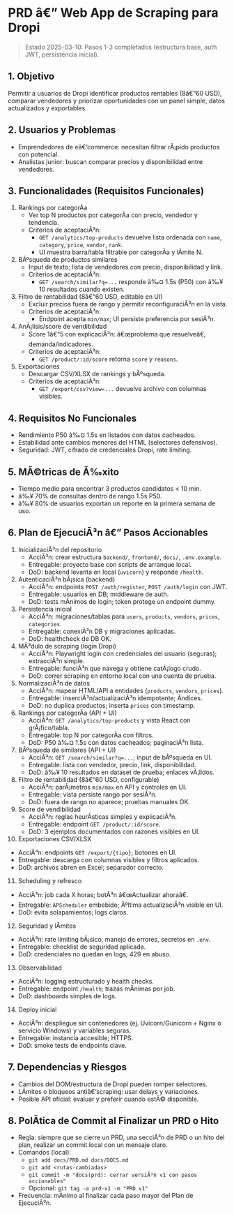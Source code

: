 ﻿# PRD â€” Web App de Scraping para Dropi
> Estado 2025-03-10: Pasos 1-3 completados (estructura base, auth JWT, persistencia inicial).

## 1. Objetivo
Permitir a usuarios de Dropi identificar productos rentables (8â€“60 USD), comparar vendedores y priorizar oportunidades con un panel simple, datos actualizados y exportables.

## 2. Usuarios y Problemas
- Emprendedores de eâ€‘commerce: necesitan filtrar rÃ¡pido productos con potencial.
- Analistas junior: buscan comparar precios y disponibilidad entre vendedores.

## 3. Funcionalidades (Requisitos Funcionales)
1) Rankings por categorÃ­a
   - Ver top N productos por categorÃ­a con precio, vendedor y tendencia.
   - Criterios de aceptaciÃ³n:
     - `GET /analytics/top-products` devuelve lista ordenada con `name`, `category`, `price`, `vendor`, `rank`.
     - UI muestra barra/tabla filtrable por categorÃ­a y lÃ­mite N.
2) BÃºsqueda de productos similares
   - Input de texto; lista de vendedores con precio, disponibilidad y link.
   - Criterios de aceptaciÃ³n:
     - `GET /search/similar?q=...` responde â‰¤ 1.5s (P50) con â‰¥ 10 resultados cuando existen.
3) Filtro de rentabilidad (8â€“60 USD, editable en UI)
   - Excluir precios fuera de rango y permitir reconfiguraciÃ³n en la vista.
   - Criterios de aceptaciÃ³n:
     - Endpoint acepta `min/max`; UI persiste preferencia por sesiÃ³n.
4) AnÃ¡lisis/score de vendibilidad
   - Score 1â€“5 con explicaciÃ³n: â€œproblema que resuelveâ€, demanda/indicadores.
   - Criterios de aceptaciÃ³n:
     - `GET /product/:id/score` retorna `score` y `reasons`.
5) Exportaciones
   - Descargar CSV/XLSX de rankings y bÃºsqueda.
   - Criterios de aceptaciÃ³n:
     - `GET /export/csv?view=...` devuelve archivo con columnas visibles.

## 4. Requisitos No Funcionales
- Rendimiento P50 â‰¤ 1.5s en listados con datos cacheados.
- Estabilidad ante cambios menores del HTML (selectores defensivos).
- Seguridad: JWT, cifrado de credenciales Dropi, rate limiting.

## 5. MÃ©tricas de Ã‰xito
- Tiempo medio para encontrar 3 productos candidatos < 10 min.
- â‰¥ 70% de consultas dentro de rango 1.5s P50.
- â‰¥ 80% de usuarios exportan un reporte en la primera semana de uso.

## 6. Plan de EjecuciÃ³n â€” Pasos Accionables
1) InicializaciÃ³n del repositorio
   - AcciÃ³n: crear estructura `backend/`, `frontend/`, `docs/`, `.env.example`.
   - Entregable: proyecto base con scripts de arranque local.
   - DoD: backend levanta en local (`uvicorn`) y responde `/health`.
2) AutenticaciÃ³n bÃ¡sica (backend)
   - AcciÃ³n: endpoints `POST /auth/register`, `POST /auth/login` con JWT.
   - Entregable: usuarios en DB; middleware de auth.
   - DoD: tests mÃ­nimos de login; token protege un endpoint dummy.
3) Persistencia inicial
   - AcciÃ³n: migraciones/tablas para `users`, `products`, `vendors`, `prices`, `categories`.
   - Entregable: conexiÃ³n DB y migraciones aplicadas.
   - DoD: healthcheck de DB OK.
4) MÃ³dulo de scraping (login Dropi)
   - AcciÃ³n: Playwright login con credenciales del usuario (seguras); extracciÃ³n simple.
   - Entregable: funciÃ³n que navega y obtiene catÃ¡logo crudo.
   - DoD: correr scraping en entorno local con una cuenta de prueba.
5) NormalizaciÃ³n de datos
   - AcciÃ³n: mapear HTML/API a entidades (`products`, `vendors`, `prices`).
   - Entregable: inserciÃ³n/actualizaciÃ³n idempotente; Ã­ndices.
   - DoD: no duplica productos; inserta `prices` con timestamp.
6) Rankings por categorÃ­a (API + UI)
   - AcciÃ³n: `GET /analytics/top-products` y vista React con grÃ¡fico/tabla.
   - Entregable: top N por categorÃ­a con filtros.
   - DoD: P50 â‰¤ 1.5s con datos cacheados; paginaciÃ³n lista.
7) BÃºsqueda de similares (API + UI)
   - AcciÃ³n: `GET /search/similar?q=...`; input de bÃºsqueda en UI.
   - Entregable: lista con vendedor, precio, link, disponibilidad.
   - DoD: â‰¥ 10 resultados en dataset de prueba; enlaces vÃ¡lidos.
8) Filtro de rentabilidad (8â€“60 USD, configurable)
   - AcciÃ³n: parÃ¡metros `min/max` en API y controles en UI.
   - Entregable: vista persiste rango por sesiÃ³n.
   - DoD: fuera de rango no aparece; pruebas manuales OK.
9) Score de vendibilidad
   - AcciÃ³n: reglas heurÃ­sticas simples y explicaciÃ³n.
   - Entregable: endpoint `GET /product/:id/score`.
   - DoD: 3 ejemplos documentados con razones visibles en UI.
10) Exportaciones CSV/XLSX
   - AcciÃ³n: endpoints `GET /export/{tipo}`; botones en UI.
   - Entregable: descarga con columnas visibles y filtros aplicados.
   - DoD: archivos abren en Excel; separador correcto.
11) Scheduling y refresco
   - AcciÃ³n: job cada X horas; botÃ³n â€œActualizar ahoraâ€.
   - Entregable: `APScheduler` embebido; Ãºltima actualizaciÃ³n visible en UI.
   - DoD: evita solapamientos; logs claros.
12) Seguridad y lÃ­mites
   - AcciÃ³n: rate limiting bÃ¡sico, manejo de errores, secretos en `.env`.
   - Entregable: checklist de seguridad aplicada.
   - DoD: credenciales no quedan en logs; 429 en abuso.
13) Observabilidad
   - AcciÃ³n: logging estructurado y health checks.
   - Entregable: endpoint `/health`; trazas mÃ­nimas por job.
   - DoD: dashboards simples de logs.
14) Deploy inicial
   - AcciÃ³n: despliegue sin contenedores (ej. Uvicorn/Gunicorn + Nginx o servicio Windows) y variables seguras.
   - Entregable: instancia accesible; HTTPS.
   - DoD: smoke tests de endpoints clave.

## 7. Dependencias y Riesgos
- Cambios del DOM/estructura de Dropi pueden romper selectores.
- LÃ­mites o bloqueos antiâ€‘scraping: usar delays y variaciones.
- Posible API oficial: evaluar y preferir cuando estÃ© disponible.

## 8. PolÃ­tica de Commit al Finalizar un PRD o Hito
- Regla: siempre que se cierre un PRD, una secciÃ³n de PRD o un hito del plan, realizar un commit local con un mensaje claro.
- Comandos (local):
  - `git add docs/PRD.md docs/DOCS.md`
  - `git add <rutas-cambiadas>`
  - `git commit -m "docs(prd): cerrar versiÃ³n v1 con pasos accionables"`
  - Opcional: `git tag -a prd-v1 -m "PRD v1"`
- Frecuencia: mÃ­nimo al finalizar cada paso mayor del Plan de EjecuciÃ³n.
